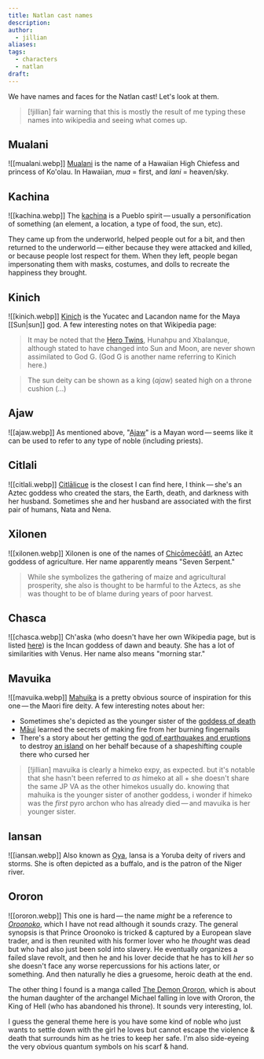 ```yaml
---
title: Natlan cast names
description: 
author:
  - jillian
aliases: 
tags:
  - characters
  - natlan
draft:
---
```

We have names and faces for the Natlan cast! Let's look at them.

> [!jillian]
> fair warning that this is mostly the result of me typing these names into wikipedia and seeing what comes up. 
## Mualani
![[mualani.webp]]
[Mualani](https://en.wikipedia.org/wiki/Mualani) is the name of a Hawaiian High Chiefess and princess of Ko'olau. In Hawaiian, *mua* = first, and *lani* = heaven/sky.
## Kachina
![[kachina.webp]]
The [kachina](https://en.wikipedia.org/wiki/Kachina) is a Pueblo spirit — usually a personification of something (an element, a location, a type of food, the sun, etc). 

They came up from the underworld, helped people out for a bit, and then returned to the underworld — either because they were attacked and killed, or because people lost respect for them. When they left, people began impersonating them with masks, costumes, and dolls to recreate the happiness they brought.
## Kinich
![[kinich.webp]]
[Kinich](https://en.wikipedia.org/wiki/Kinich_Ahau) is the Yucatec and Lacandon name for the Maya [[Sun|sun]] god. A few interesting notes on that Wikipedia page:

> It may be noted that the [Hero Twins](https://en.wikipedia.org/wiki/Hero_Twins "Hero Twins"), Hunahpu and Xbalanque, although stated to have changed into Sun and Moon, are never shown assimilated to God G. (God G is another name referring to Kinich here.)

> The sun deity can be shown as a king (_ajaw_) seated high on a throne cushion (...)
## Ajaw
![[ajaw.webp]]
As mentioned above, "[Ajaw](https://en.wikipedia.org/wiki/Ajaw)" is a Mayan word — seems like it can be used to refer to any type of noble (including priests).
## Citlali
![[citlali.webp]]
[Citlālicue](https://en.wikipedia.org/wiki/Citl%C4%81licue) is the closest I can find here, I think — she's an Aztec goddess who created the stars, the Earth, death, and darkness with her husband. Sometimes she and her husband are associated with the first pair of humans, Nata and Nena.
## Xilonen
![[xilonen.webp]]
Xilonen is one of the names of [Chicōmecōātl](https://en.wikipedia.org/wiki/Chicomec%C5%8D%C4%81tl), an Aztec goddess of agriculture. Her name apparently means "Seven Serpent."

> While she symbolizes the gathering of maize and agricultural prosperity, she also is thought to be harmful to the Aztecs, as she was thought to be of blame during years of poor harvest.
## Chasca
![[chasca.webp]]
Ch'aska (who doesn't have her own Wikipedia page, but is listed [here](https://en.wikipedia.org/w/index.php?title=Inca_mythology)) is the Incan goddess of dawn and beauty. She has a lot of similarities with Venus. Her name also means "morning star."
## Mavuika
![[mavuika.webp]]
[Mahuika](https://en.wikipedia.org/wiki/Mahuika) is a pretty obvious source of inspiration for this one — the Maori fire deity. A few interesting notes about her:

- Sometimes she's depicted as the younger sister of the [goddess of death](https://en.wikipedia.org/wiki/Hine-nui-te-p%C5%8D)
- [Māui](https://en.wikipedia.org/wiki/M%C4%81ui_) learned the secrets of making fire from her burning fingernails
- There's a story about her getting the [god of earthquakes and eruptions](https://en.wikipedia.org/wiki/R%C5%ABaumoko) to destroy [an island](https://en.wikipedia.org/wiki/Rangitoto_Island) on her behalf because of a shapeshifting couple there who cursed her 

> [!jillian]
> mavuika is clearly a himeko expy, as expected. but it's notable that she hasn't been referred to *as* himeko at all + she doesn't share the same JP VA as the other himekos usually do. knowing that mahuika is the younger sister of another goddess, i wonder if himeko was the *first* pyro archon who has already died — and mavuika is her younger sister.

## Iansan
![[iansan.webp]]
Also known as [Ọya](https://en.wikipedia.org/w/index.php?title=%E1%BB%8Cya), Iansa is a Yoruba deity of rivers and storms. She is often depicted as a buffalo, and is the patron of the Niger river. 
## Ororon
![[ororon.webp]]
This one is hard — the name *might* be a reference to [_Oroonoko_](https://en.wikipedia.org/wiki/Oroonoko), which I have not read although it sounds crazy. The general synopsis is that Prince Oroonoko is tricked & captured by a European slave trader, and is then reunited with his former lover who he *thought* was dead but who had also just been sold into slavery. He eventually organizes a failed slave revolt, and then he and his lover decide that he has to kill *her* so she doesn't face any worse repercussions for his actions later, or something. And then naturally he dies a gruesome, heroic death at the end.

The other thing I found is a manga called [The Demon Ororon](https://en.wikipedia.org/wiki/The_Demon_Ororon), which is about the human daughter of the archangel Michael falling in love with Ororon, the King of Hell (who has abandoned his throne). It sounds very interesting, lol. 

I guess the general theme here is you have some kind of noble who just wants to settle down with the girl he loves but cannot escape the violence & death that surrounds him as he tries to keep her safe. I'm also side-eyeing the very obvious quantum symbols on his scarf & hand.